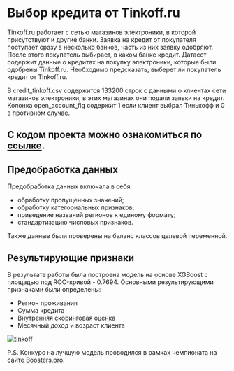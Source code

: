 # Выбор кредита от Tinkoff.ru

Tinkoff.ru работает с сетью магазинов электроники, в которой присутствуют и другие банки. Заявка на кредит от покупателя поступает сразу в несколько банков, часть из них заявку одобряют. После этого покупатель выбирает, в каком банке кредит. Датасет содержит данные о кредитах на покупку электроники, которые были одобрены Tinkoff.ru. Необходимо предсказать, выберет ли покупатель кредит от Tinkoff.ru.

В credit_tinkoff.csv содержится 133200 строк с данными о клиентах сети магазинов электроники, в этих магазинах они подали заявки на кредит. Колонка open_account_flg содержит 1 если клиент выбрал Тинькофф и 0 в противном случае.

## С кодом проекта можно ознакомиться по [ссылке](/boost_tinkoff.ipynb).

## Предобработка данных

Предобработка данных включала в себя:
- обработку пропущенных значений;
- обработку категориальных признаков;
- приведение названий регионов к единому формату;
- стандартизацию числовых признаков. 

Также данные были проверены на баланс классов целевой переменной.

## Результирующие признаки

В результате работы была построена модель на основе XGBoost с площадью под ROC-кривой - 0.7694. Основными результирующими признаками были определены:
- Регион проживания
- Сумма кредита
- Внутренняя скоринговая оценка
- Месячный доход и возраст клиента

 ![tinkoff](https://github.com/user-attachments/assets/6fc7f65b-f08c-410a-8344-51b75d32ef5e)

P.S. Конкурс на лучшую модель проводился в рамках чемпионата на сайте [Boosters.pro](https://boosters.pro/championship/tinkoff1/overview).

